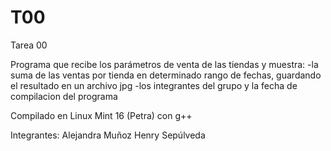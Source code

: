 T00
===

Tarea 00

Programa que recibe los parámetros de venta de las tiendas y muestra: 
-la suma de las ventas por tienda en determinado rango de fechas, guardando el resultado en un archivo jpg
-los integrantes del grupo y la fecha de compilacion del programa

Compilado en Linux Mint 16 (Petra) con g++

Integrantes:
Alejandra Muñoz
Henry Sepúlveda





